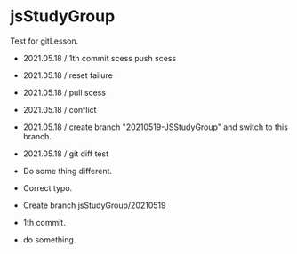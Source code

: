# jsStudyGroup

Test for gitLesson.

* 2021.05.18 / 1th commit scess push scess
* 2021.05.18 / reset failure
* 2021.05.18 / pull scess
* 2021.05.18 / conflict
* 2021.05.18 / create branch "20210519-JSStudyGroup" and switch to this branch.
* 2021.05.18 / git diff test
* Do some thing different.
* Correct typo.

* Create branch jsStudyGroup/20210519
* 1th commit.
* do something.
